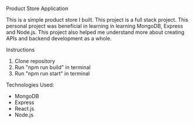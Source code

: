 Product Store Application


This is a simple product store I built. This project is a full stack project. This personal project was beneficial in learning in learning MongoDB, Express and Node.js. This project also helped me understand more about creating APIs and backend development as a whole. 


Instructions
1. Clone repository
2. Run "npm run build" in terminal
3. Run "npm run start" in terminal



Technologies Used:
- MongoDB
- Express
- React.js
- Node.js
